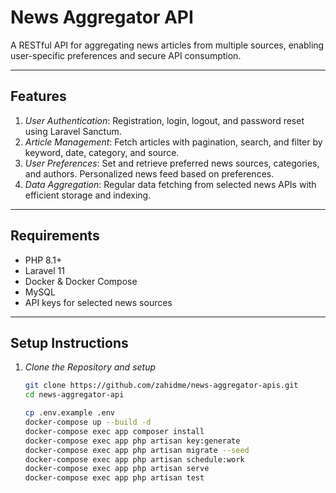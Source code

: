 # News Aggregator API

A RESTful API for aggregating news articles from multiple sources, enabling user-specific preferences and secure API consumption.

---

## Features

1. *User Authentication*: Registration, login, logout, and password reset using Laravel Sanctum.
2. *Article Management*: Fetch articles with pagination, search, and filter by keyword, date, category, and source.
3. *User Preferences*: Set and retrieve preferred news sources, categories, and authors. Personalized news feed based on preferences.
4. *Data Aggregation*: Regular data fetching from selected news APIs with efficient storage and indexing.

---

## Requirements

- PHP 8.1+
- Laravel 11
- Docker & Docker Compose
- MySQL
- API keys for selected news sources

---

## Setup Instructions

1. *Clone the Repository and setup*
   ```bash
   git clone https://github.com/zahidme/news-aggregator-apis.git
   cd news-aggregator-api

   cp .env.example .env
   docker-compose up --build -d
   docker-compose exec app composer install
   docker-compose exec app php artisan key:generate
   docker-compose exec app php artisan migrate --seed
   docker-compose exec app php artisan schedule:work
   docker-compose exec app php artisan serve
   docker-compose exec app php artisan test

   

